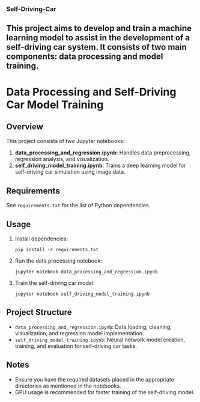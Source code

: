 ### Self-Driving-Car
This project aims to develop and train a machine learning model to assist in the development of a self-driving car system. It consists of two main components: data processing and model training.
---



# Data Processing and Self-Driving Car Model Training

## Overview
This project consists of two Jupyter notebooks:
1. **data_processing_and_regression.ipynb**: Handles data preprocessing, regression analysis, and visualization.
2. **self_driving_model_training.ipynb**: Trains a deep learning model for self-driving car simulation using image data.

## Requirements
See `requirements.txt` for the list of Python dependencies.

## Usage
1. Install dependencies:
   ```
   pip install -r requirements.txt
   ```

2. Run the data processing notebook:
   ```
   jupyter notebook data_processing_and_regression.ipynb
   ```

3. Train the self-driving car model:
   ```
   jupyter notebook self_driving_model_training.ipynb
   ```

## Project Structure
- `data_processing_and_regression.ipynb`: Data loading, cleaning, visualization, and regression model implementation.
- `self_driving_model_training.ipynb`: Neural network model creation, training, and evaluation for self-driving car tasks.

## Notes
- Ensure you have the required datasets placed in the appropriate directories as mentioned in the notebooks.
- GPU usage is recommended for faster training of the self-driving model.
```


